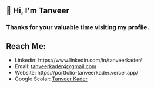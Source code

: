 <h2>👋 Hi, I'm Tanveer</h2>
<h3> Thanks for your valuable time visiting my profile. </h3>
<h2> Reach Me: </h2>
<ul>
<li> Linkedin: https://www.linkedin.com/in/tanveerkader/ </li>
<li> Email: <a href="mailto:tanveerkader4@gmail.com">tanveerkader4@gmail.com</a> </li>
<li> Website: https://portfolio-tanveerkader.vercel.app/ </li>
<li> Google Scolar: <a href="https://scholar.google.com/citations?user=GIAwRq4AAAAJ&hl=en"> Tanveer Kader </a> </li>
</ul>
